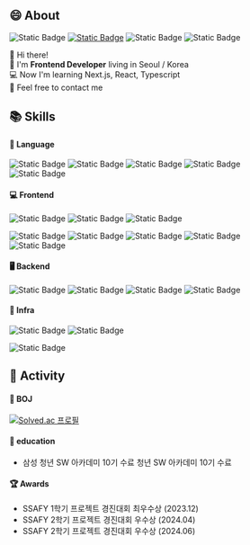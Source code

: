 ## 😄 About

![Static Badge](https://img.shields.io/badge/%ED%95%9C%EA%B5%AD%EC%96%B4%2FENG%2F%20%E6%97%A5%E6%9C%AC%E8%AA%9E-%230d3383?style=flat-square&logo=googletranslate&logoColor=%23ffffff&logoSize=amg&color=%230d3383)
[![Static Badge](<https://img.shields.io/badge/tistory-%23000000?style=flat-square&logo=tistory&logoColor=%23ffffff&logoSize=amg&color=rgb(236%2C85%2C32)>)](https://codgehog.tistory.com/)
![Static Badge](https://img.shields.io/badge/b.qdecision%40gmail.com-%23EA4335?style=flat-square&logo=gmail&logoColor=%23ffffff&logoSize=amg&color=%23EA4335)
![Static Badge](https://img.shields.io/badge/MJBaik-%23181717?style=flat-square&logo=github&logoColor=%23ffffff&logoSize=amg&color=%23181717)

👋 Hi there! <br>
🦔 I'm <b>Frontend Developer</b> living in Seoul / Korea <br>
💻 Now I'm learning Next.js, React, Typescript <br>
📧 Feel free to contact me

## 📚 Skills

#### <b>💭 Language</b>

![Static Badge](https://img.shields.io/badge/javascript-%23F7DF1E?style=flat-square&logo=javascript&logoColor=%23000000&logoSize=amg&color=%23F7DF1E)
![Static Badge](https://img.shields.io/badge/typescript-%233178C6?style=flat-square&logo=typescript&logoColor=%23ffffff&logoSize=amg&color=%233178C6)
![Static Badge](https://img.shields.io/badge/python-%233776AB?style=flat-square&logo=python&logoColor=%23ffffff&logoSize=amg&color=%233776AB)
![Static Badge](https://img.shields.io/badge/html5-%23E34F26?style=flat-square&logo=html5&logoColor=%23ffffff&logoSize=amg&color=%23E34F26)
![Static Badge](https://img.shields.io/badge/css3-%231572B6?style=flat-square&logo=css3&logoColor=%23ffffff&logoSize=amg&color=%231572B6)

#### <b>💻 Frontend</b>

![Static Badge](https://img.shields.io/badge/vue3-%235FA04E?style=flat-square&logo=vuedotjs&logoColor=%23ffffff&logoSize=amg&color=%235FA04E)
![Static Badge](https://img.shields.io/badge/react-%2361DAFB?style=flat-square&logo=react&logoColor=%23000000&logoSize=amd&color=%2361DAFB)
![Static Badge](https://img.shields.io/badge/Next.js-%23000000?style=flat-square&logo=nextdotjs&logoColor=%23ffffff&logoSize=amd&color=%23000000)

![Static Badge](https://img.shields.io/badge/tailwindcss-%2306B6D4?style=flat-square&logo=tailwindcss&logoColor=%23ffffff&logoSize=amd&color=%2306B6D4)
![Static Badge](https://img.shields.io/badge/styled%20components-%23DB7093?style=flat-square&logo=styledcomponents&logoColor=%23ffffff&logoSize=amd&color=%23DB7093)
![Static Badge](https://img.shields.io/badge/MUI-%23007FFF?style=flat-square&logo=mui&logoColor=%23ffffff&logoSize=amd&color=%23007FFF)
![Static Badge](https://img.shields.io/badge/bootstrap-%237952B3?style=flat-square&logo=bootstrap&logoColor=%23ffffff&logoSize=amd&color=%237952B3)
![Static Badge](https://img.shields.io/badge/sass-%23CC6699?style=flat-square&logo=sass&logoColor=%23ffffff&logoSize=amg&color=%23CC6699)

#### <b>🖥 Backend</b>

![Static Badge](https://img.shields.io/badge/django-%23092E20?style=flat-square&logo=django&logoColor=%23ffffff&logoSize=amd&color=%23092E20)
![Static Badge](https://img.shields.io/badge/Next_API-%23000000?style=flat-square&logo=nextdotjs&logoColor=%23ffffff&logoSize=amd&color=%23000000)
![Static Badge](https://img.shields.io/badge/prisma-%232D3748?style=flat-square&logo=prisma&logoColor=%23ffffff&logoSize=amd&color=%232D3748)
![Static Badge](https://img.shields.io/badge/supabase-%233FCF8E?style=flat-square&logo=supabase&logoColor=%23ffffff&logoSize=amd&color=%233FCF8E)

#### <b>🎸 Infra</b>

![Static Badge](https://img.shields.io/badge/git-%23F05032?style=flat-square&logo=git&logoColor=%23ffffff&logoSize=amd&color=%23F05032)
![Static Badge](https://img.shields.io/badge/jira-%230052CC?style=flat-square&logo=jira&logoColor=%23ffffff&logoSize=amd&color=%230052CC)

![Static Badge](https://img.shields.io/badge/WARM%20HEART-%23f06c7c?style=flat-square&logo=githubsponsors&logoColor=%23ffffff&logoSize=amd&color=%23f06c7c)

## 🎈 Activity

#### 🎹 BOJ

[![Solved.ac 프로필](http://mazassumnida.wtf/api/v2/generate_badge?boj=peku9693)](https://solved.ac/peku9693)

#### <b>👀 education</b>

- 삼성 청년 SW 아카데미 10기 수료
  청년 SW 아카데미 10기 수료</li>

#### 🏆 Awards

- SSAFY 1학기 프로젝트 경진대회 최우수상 (2023.12)
- SSAFY 2학기 프로젝트 경진대회 우수상 (2024.04)
- SSAFY 2학기 프로젝트 경진대회 우수상 (2024.06)
